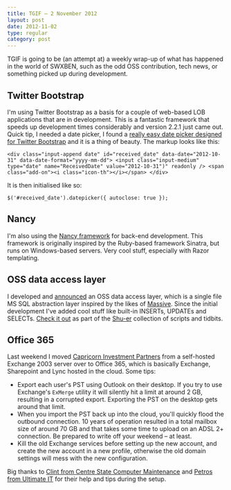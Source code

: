 ```yaml
---
title: TGIF – 2 November 2012
layout: post
date: 2012-11-02
type: regular
category: post
---
```


TGIF is going to be (an attempt at) a weekly wrap-up of what has happened in the world of SWXBEN, such as the odd OSS contribution, tech news, or something picked up during development.


## Twitter Bootstrap

I'm using Twitter Bootstrap as a basis for a couple of web-based LOB applications that are in development. This is a fantastic framework that speeds up development times considerably and version 2.2.1 just came out. Quick tip, I needed a date picker, I found a [really easy date picker designed for Twitter Bootstrap](https://github.com/eternicode/bootstrap-datepicker) and it is a thing of beauty. The markup looks like this:

	<div class="input-append date" id="received_date" data-date="2012-10-31" data-date-format="yyyy-mm-dd"> <input class="input-medium" type="date" name="ReceivedDate" value="2012-10-31")" readonly /> <span class="add-on"><i class="icon-th"></i></span> </div> 

It is then initialised like so:

	$('#received_date').datepicker({ autoclose: true }); 


## Nancy

I'm also using the [Nancy framework](http://nancyfx.org/) for back-end development. This framework is originally inspired by the Ruby-based framework Sinatra, but runs on Windows-based servers. Very cool stuff, especially with Razor templating.


## OSS data access layer

I developed and [announced](/super_simple_data_access_layer.html) an OSS data access layer, which is a single file MS SQL abstraction layer inspired by the likes of [Massive](https://github.com/robconery/massive). Since the initial development I've added cool stuff like built-in INSERTs, UPDATEs and SELECTs. [Check it out](https://github.com/swxben/Shu-Er/blob/master/dotnet/DataAccess/src/Swxben.DataAccess/DataAccess.cs) as part of the [Shu-er](https://github.com/swxben/Shu-Er) collection of scripts and tidbits.


## Office 365

Last weekend I moved [Capricorn Investment Partners](http://www.capinvest.com.au/) from a self-hosted Exchange 2003 server over to Office 365, which is basically Exchange, Sharepoint and Lync hosted in the cloud. Some tips:

- Export each user's PST using Outlook on their desktop. If you try to use Exchange's `ExMerge` utility it will silently hit a limit at around 2 GB, resulting in a corrupted export. Exporting the PST on the desktop gets around that limit.
- When you import the PST back up into the cloud, you'll quickly flood the outbound connection. 10 years of operation resulted in a total mailbox size of around 70 GB and that takes some time to upload on an ADSL 2+ connection. Be prepared to write off your weekend – at least.
- Kill the old Exchange services before setting up the new account, and create the new account in a new profile, otherwise the old domain settings will mess with the new configuration.

Big thanks to [Clint from Centre State Computer Maintenance](http://www.cscm.com.au/) and [Petros from Ultimate IT](http://www.ultimateit.com.au/) for their help and tips during the setup.